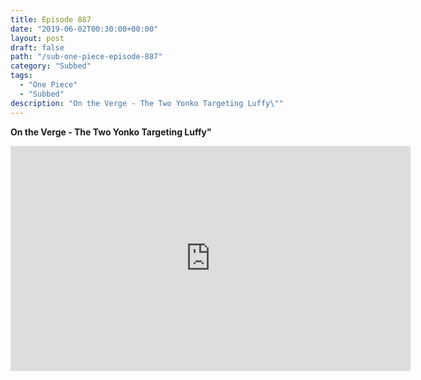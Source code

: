 ```yaml
---
title: Episode 887
date: "2019-06-02T00:30:00+00:00"
layout: post
draft: false
path: "/sub-one-piece-episode-887"
category: "Subbed"
tags:
  - "One Piece"
  - "Subbed"
description: "On the Verge - The Two Yonko Targeting Luffy\""
---
```


**On the Verge - The Two Yonko Targeting Luffy"**

<iframe width="640" height="360" src="https://www.rapidvideo.com/e/G6FRPHG9PN" frameborder="0" marginwidth=0 marginheight=0 scrolling=no allowfullscreen></iframe>

